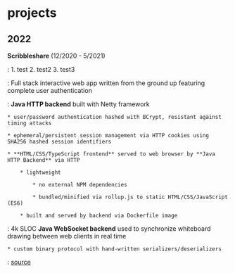 projects
=======

2022
---------

**Scribbleshare** (12/2020 - 5/2021)

:   1. test
    2. test2
    3. test3


:   Full stack interactive web app written from the ground up featuring complete user authentication

:   **Java HTTP backend** built with Netty framework

    * user/password authentication hashed with BCrypt, resistant against timing attacks

    * ephemeral/persistent session management via HTTP cookies using SHA256 hashed session identifiers
    
    * **HTML/CSS/TypeScript frontend** served to web browser by **Java HTTP Backend** via HTTP

        * lightweight

            * no external NPM dependencies

            * bundled/minified via rollup.js to static HTML/CSS/JavaScript (ES6)

        * built and served by backend via Dockerfile image

:   4k SLOC **Java WebSocket backend** used to synchronize whiteboard drawing between web clients in real time

    * custom binary protocol with hand-written serializers/deserializers

:   [source](https://griffinht.com/git/scribbleshare.git/)

